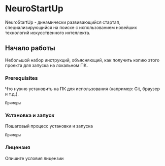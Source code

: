 # NeuroStartUp
NeuroStartUp - динамически развивающийся стартап, специализирующийся на поиске с использованием новейших технологий искусственного интеллекта.
## Начало работы
Небольшой набор инструкций, объясняющий, как получить копию этого проекта для запуска на локальном ПК.
### Prerequisites
Что нужно установить на ПК для использования (например: Git, браузер и т.д.).
```
Примеры
```
### Установка и запуск
Пошаговый процесс установки и запуска
```
Примеры
```
### Лицензия
Опишите условия лицензии
